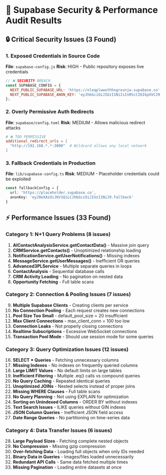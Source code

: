 # 🚨 Supabase Security & Performance Audit Results

## 🔒 **Critical Security Issues (3 Found)**

### 1. **Exposed Credentials in Source Code**

**File**: `supabase-config.js` **Risk**: HIGH - Public repository exposes live credentials

```javascript
// ❌ SECURITY BREACH
const SUPABASE_CONFIG = {
  NEXT_PUBLIC_SUPABASE_URL: 'https://nleqplwwothhxgrovnjw.supabase.co',
  NEXT_PUBLIC_SUPABASE_ANON_KEY: 'eyJhbGciOiJIUzI1NiIsInR5cCI6IkpXVCJ9...',
};
```

### 2. **Overly Permissive Auth Redirects**

**File**: `supabase/config.toml` **Risk**: MEDIUM - Allows malicious redirect attacks

```toml
# ❌ TOO PERMISSIVE
additional_redirect_urls = [
  "http://192.168.*.*:3000"  # Wildcard allows any local network
]
```

### 3. **Fallback Credentials in Production**

**File**: `lib/supabase-config.ts` **Risk**: MEDIUM - Placeholder credentials could be exploited

```typescript
const fallbackConfig = {
  url: 'https://placeholder.supabase.co',
  anonKey: 'eyJ0eXAiOiJKV1QiLCJhbGciOiJIUzI1NiJ9.fallback'
}
```

## ⚡ **Performance Issues (33 Found)**

### **Category 1: N+1 Query Problems (8 issues)**

1. **AIContactAnalysisService.getContactData()** - Massive join query
2. **CRMService.getContacts()** - Unoptimized relationship loading
3. **NotificationService.getUserNotifications()** - Missing indexes
4. **MessageService.getUserMessages()** - Inefficient OR queries
5. **Advanced3PLService** - Multiple separate queries in loops
6. **ContactAnalysis** - Sequential database calls
7. **CRM Activity Loading** - No pagination on nested data
8. **Opportunity Fetching** - Full table scans

### **Category 2: Connection & Pooling Issues (7 issues)**

9. **Multiple Supabase Clients** - Creating clients per service
10. **No Connection Pooling** - Each request creates new connections
11. **Pool Size Too Small** - default_pool_size = 20 insufficient
12. **Max Client Connections** - max_client_conn = 100 too low
13. **Connection Leaks** - Not properly closing connections
14. **Realtime Subscriptions** - Excessive WebSocket connections
15. **Transaction Pool Mode** - Should use session mode for some queries

### **Category 3: Query Optimization Issues (12 issues)**

16. **SELECT \* Queries** - Fetching unnecessary columns
17. **Missing Indexes** - No indexes on frequently queried columns
18. **Large LIMIT Values** - No default limits on large tables
19. **Inefficient Filtering** - Multiple .eq() calls vs compound queries
20. **No Query Caching** - Repeated identical queries
21. **Unoptimized JOINs** - Nested selects instead of proper joins
22. **Missing WHERE Clauses** - Full table scans
23. **No Query Planning** - Not using EXPLAIN for optimization
24. **Sorting on Unindexed Columns** - ORDER BY without indexes
25. **Text Search Issues** - ILIKE queries without GIN indexes
26. **JSON Column Queries** - Inefficient JSON field access
27. **Date Range Queries** - No partitioning on time-series data

### **Category 4: Data Transfer Issues (6 issues)**

28. **Large Payload Sizes** - Fetching complete nested objects
29. **No Compression** - Missing gzip compression
30. **Over-fetching Data** - Loading full objects when only IDs needed
31. **Binary Data in Queries** - Images/files loaded unnecessarily
32. **Redundant API Calls** - Same data fetched multiple times
33. **Missing Pagination** - Loading entire datasets at once
